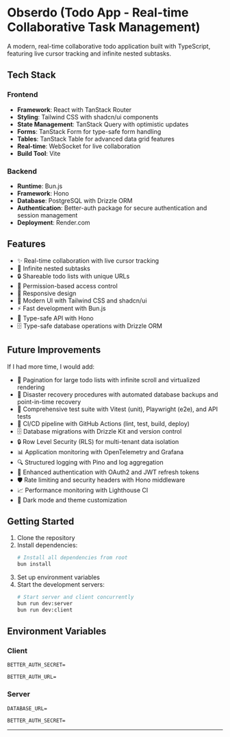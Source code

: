 # Obserdo (Todo App - Real-time Collaborative Task Management)

A modern, real-time collaborative todo application built with TypeScript, featuring live cursor tracking and infinite nested subtasks.

## Tech Stack

### Frontend

- **Framework**: React with TanStack Router
- **Styling**: Tailwind CSS with shadcn/ui components
- **State Management**: TanStack Query with optimistic updates
- **Forms**: TanStack Form for type-safe form handling
- **Tables**: TanStack Table for advanced data grid features
- **Real-time**: WebSocket for live collaboration
- **Build Tool**: Vite

### Backend

- **Runtime**: Bun.js
- **Framework**: Hono
- **Database**: PostgreSQL with Drizzle ORM
- **Authentication**: Better-auth package for secure authentication and session management
- **Deployment**: Render.com

## Features

- ✨ Real-time collaboration with live cursor tracking
- 🔄 Infinite nested subtasks
- 🔒 Shareable todo lists with unique URLs
- 👥 Permission-based access control
- 📱 Responsive design
- 🎨 Modern UI with Tailwind CSS and shadcn/ui
- ⚡ Fast development with Bun.js
- 🔌 Type-safe API with Hono
- 🗄️ Type-safe database operations with Drizzle ORM

## Future Improvements

If I had more time, I would add:

- 📄 Pagination for large todo lists with infinite scroll and virtualized rendering
- 🔄 Disaster recovery procedures with automated database backups and point-in-time recovery
- 🧪 Comprehensive test suite with Vitest (unit), Playwright (e2e), and API tests
- 🔄 CI/CD pipeline with GitHub Actions (lint, test, build, deploy)
- 🗄️ Database migrations with Drizzle Kit and version control
- 🔒 Row Level Security (RLS) for multi-tenant data isolation
- 📊 Application monitoring with OpenTelemetry and Grafana
- 🔍 Structured logging with Pino and log aggregation
- 🔐 Enhanced authentication with OAuth2 and JWT refresh tokens
- 🛡️ Rate limiting and security headers with Hono middleware
- 📈 Performance monitoring with Lighthouse CI
- 🎨 Dark mode and theme customization

## Getting Started

1. Clone the repository
2. Install dependencies:
   ```bash
   # Install all dependencies from root
   bun install
   ```
3. Set up environment variables
4. Start the development servers:
   ```bash
   # Start server and client concurrently
   bun run dev:server
   bun run dev:client
   ```

## Environment Variables

### Client

`BETTER_AUTH_SECRET=`

`BETTER_AUTH_URL=`

### Server

`DATABASE_URL=`

`BETTER_AUTH_SECRET=`

---
